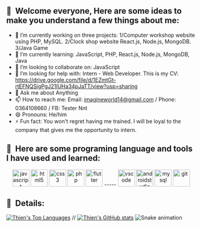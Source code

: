 <h2> 🚀 &nbsp;Welcome everyone, Here are some ideas to make you understand a few things about me:</h2>

- 🔭 I’m currently working on three projects: 1/Computer workshop website using PHP, MySQL. 2/Clock shop website React.js, Node.js, MongoDB. 3/Java Game
- 🌱 I’m currently learning: JavaScript, PHP, React.js, Node.js, MongoDB, Java
- 👯 I’m looking to collaborate on: JavaScript
- 🤔 I’m looking for help with: Intern - Web Developer.
This is my CV: https://drive.google.com/file/d/1EZmtGt-rtEFNQSigPgJ21IUHa34pJaTT/view?usp=sharing
- 💬 Ask me about Anything
- 📫 How to reach me: Email: imagineworld14@gmail.com / Phone: 0364108660 / FB: Tester Nnt
- 😄 Pronouns: He/him
- ⚡ Fun fact: You won't regret having me trained. I will be loyal to the company that gives me the opportunity to intern.

<h2> 🚀 &nbsp;Here are some programing language and tools I have used and learned:</h2>
<p align="center">
<img src="https://cdn.jsdelivr.net/gh/devicons/devicon/icons/javascript/javascript-original.svg" alt="javascript" width="45" height="45"/>
<img src="https://cdn.jsdelivr.net/gh/devicons/devicon/icons/html5/html5-original-wordmark.svg" alt="html5" width="45" height="45"/>      
<img src="https://cdn.jsdelivr.net/gh/devicons/devicon/icons/css3/css3-original-wordmark.svg" alt="css3" width="45" height="45"/>
<img src="https://cdn.jsdelivr.net/gh/devicons/devicon/icons/php/php-original.svg" alt="php" width="45" height="45"/>
<img src="https://cdn.jsdelivr.net/gh/devicons/devicon/icons/flutter/flutter-original.svg" alt="flutter" width="45" height="45"/>
-----
<img src="https://cdn.jsdelivr.net/gh/devicons/devicon/icons/vscode/vscode-original.svg" alt="vscode" width="45" height="45"/>
<img src="https://cdn.jsdelivr.net/gh/devicons/devicon/icons/androidstudio/androidstudio-original.svg" alt="androidstudio" width="45" height="45"/>
<img src="https://cdn.jsdelivr.net/gh/devicons/devicon/icons/mysql/mysql-original.svg" alt="mysql" width="45" height="45"/>
<img src="https://cdn.jsdelivr.net/gh/devicons/devicon/icons/git/git-original.svg" alt="git" width="45" height="45"/>
</p>

<h2> 🚀 &nbsp;Details:</h2>

[![Thien's Top Languages](https://github-readme-stats.vercel.app/api/top-langs/?username=anuraghazra)](https://github.com/anuraghazra/github-readme-stats)
// [![Thien's GitHub stats](https://github-readme-stats.vercel.app/api?username=testergithub14)](https://github.com/testergithub14/github-readme-stats)
![Snake animation](https://github.com/thepiyushmalhotra/thepiyushmalhotra/blob/output/github-contribution-grid-snake.svg)
